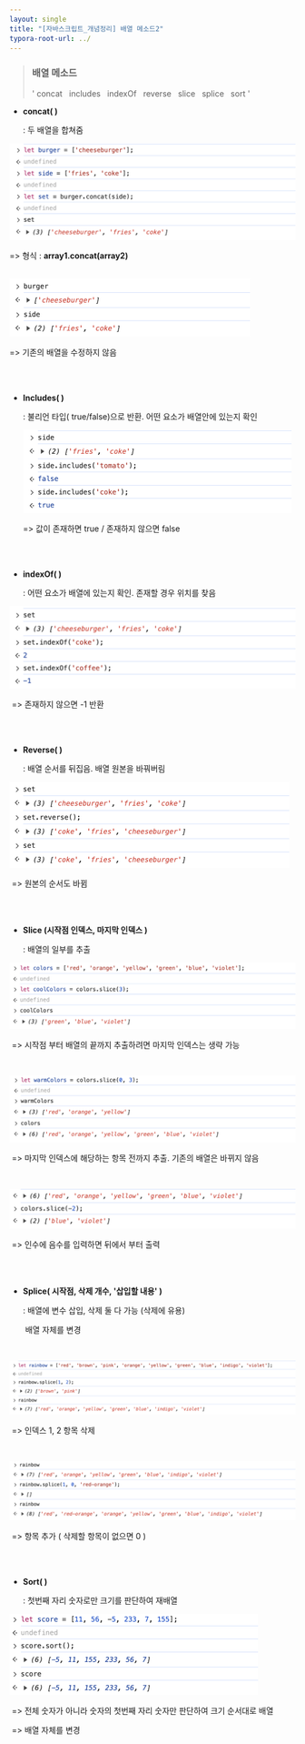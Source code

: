 ```yaml
---
layout: single
title: "[자바스크립트_개념정리] 배열 메소드2"
typora-root-url: ../
---
```






> ### 배열 메소드
>
> 
>
> '  concat &nbsp; includes &nbsp; indexOf &nbsp; reverse &nbsp; slice &nbsp; splice &nbsp; sort  '









- **concat( )**        

  :  두 배열을 합쳐줌

     

 <img src="/images/2024-03-04-array2/image-20240304234930183.png" alt="image-20240304234930183" style="zoom:50%;" />

=>   형식 :  **array1.concat(array2)**

<br>

 <img src="/images/2024-03-04-array2/image-20240304235222077.png" alt="image-20240304235222077" style="zoom:50%;" />

=>  기존의 배열을 수정하지 않음

<br>

<br>

- **Includes( )**

   :   불리언 타입( true/false)으로 반환.  어떤 요소가 배열안에 있는지 확인

  

   <img src="/images/2024-03-04-array2/image-20240304235811337.png" alt="image-20240304235811337" style="zoom:50%;" />

  => 값이 존재하면 true  /  존재하지 않으면 false

<br>

<br>

- **indexOf( )**

    :   어떤 요소가 배열에 있는지 확인.  존재할 경우 위치를 찾음



​	<img src="/images/2024-03-04-array2/image-20240305000201219.png" alt="image-20240305000201219" style="zoom:50%;" />

​	=>  존재하지 않으면 -1 반환

<br>

<br>

- **Reverse( )** 

   :   배열 순서를 뒤집음.  배열 원본을 바꿔버림



​	<img src="/images/2024-03-04-array2/image-20240305000617243.png" alt="image-20240305000617243" style="zoom:50%;" />

​	=>  원본의 순서도 바뀜

<br>

<br>

- **Slice (시작점 인덱스, 마지막 인덱스 )**

  :   배열의 일부를 추출



​	<img src="/images/2024-03-04-array2/image-20240305001532996.png" alt="image-20240305001532996" style="zoom:50%;" />

​	=>  시작점 부터 배열의 끝까지 추출하려면 마지막 인덱스는 생략 가능

<br>

​	<img src="/images/2024-03-04-array2/image-20240305001725476.png" alt="image-20240305001725476" style="zoom:50%;" />

​	=>  마지막 인덱스에 해당하는 항목 전까지 추출.  기존의 배열은 바뀌지 않음

<br>

​	<img src="/images/2024-03-04-array2/image-20240305002053922.png" alt="image-20240305002053922" style="zoom:50%;" />

​	=> 인수에 음수를 입력하면 뒤에서 부터 출력

<br>

<br>

- **Splice( 시작점, 삭제 개수, '삽입할 내용' )** 

   :   배열에 변수 삽입, 삭제 둘 다 가능  (삭제에 유용)

  ​    배열 자체를 변경

  ​     



​	<img src="/images/2024-03-04-array2/image-20240305002937745.png" alt="image-20240305002937745" style="zoom:50%;" />

​	=>  인덱스 1, 2 항목 삭제

<br>

​	<img src="/images/2024-03-04-array2/image-20240305003638990.png" alt="image-20240305003638990" style="zoom:50%;" />

​	=>  항목 추가  ( 삭제할 항목이 없으면 0 )

<br>

<br>

- **Sort( )**

    :   첫번째 자리 숫자로만 크기를 판단하여 재배열



​	 <img src="/images/2024-03-04-array2/image-20240305004244146.png" alt="image-20240305004244146" style="zoom:50%;" />

​	=>  전체 숫자가 아니라 숫자의 첫번째 자리 숫자만 판단하여 크기 순서대로 배열

​	=>  배열 자체를 변경



